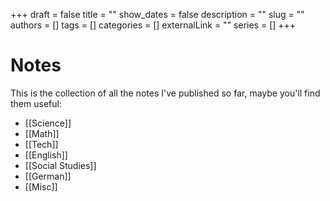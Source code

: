 +++
draft = false
title = ""
show_dates = false
description = ""
slug = ""
authors = []
tags = []
categories = []
externalLink = ""
series = []
+++

# Notes

This is the collection of all the notes I've published so far, maybe you'll find them useful:
- [[Science]]
- [[Math]]
- [[Tech]]
- [[English]]
- [[Social Studies]]
- [[German]]
- [[Misc]]